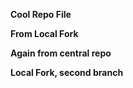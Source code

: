 **Cool Repo File**

**From Local Fork**

**Again from central repo**

**Local Fork, second branch**
